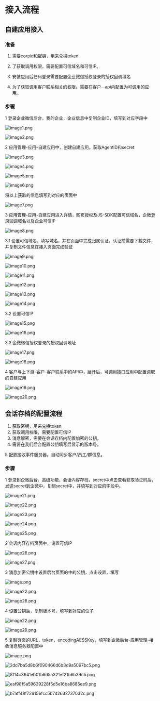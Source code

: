 # 接入流程

## 自建应用接入

### 准备

1. 需要corpid和密钥，用来兑换token

2. 了获取调用权限，需要配置可信域名和可信IP。

3. 安装应用后扫码登录需要配置企业微信授权登录的授权回调域名

4. 为了获取调用客户联系相关的权限，需要在客户--api内配置为可调用的应用。



### 步骤

1 登录企业微信后台，我的企业，企业信息中复制企业ID，填写到对应字段中

![image1.png](integration+20920e16-9a22-4e91-898e-9249682231a0/image1.png)



![image2.png](integration+20920e16-9a22-4e91-898e-9249682231a0/image2.png)



2 应用管理-应用-自建应用中，创建自建应用，获取AgentID和secret

![image3.png](integration+20920e16-9a22-4e91-898e-9249682231a0/image3.png)



![image4.png](integration+20920e16-9a22-4e91-898e-9249682231a0/image4.png)



![image5.png](integration+20920e16-9a22-4e91-898e-9249682231a0/image5.png)



![image6.png](integration+20920e16-9a22-4e91-898e-9249682231a0/image6.png)



将以上获取的信息填写到对应的页面中

![image7.png](integration+20920e16-9a22-4e91-898e-9249682231a0/image7.png)



3 应用管理-应用-自建应用进入详情，网页授权及JS-SDK配置可信域名，企微登录回调域名以及企业可信IP

![image8.png](integration+20920e16-9a22-4e91-898e-9249682231a0/image8.png)



3.1 设置可信域名，填写域名，并在页面中完成归属认证，认证前需要下载文件，并复制文件信息在接入页面完成验证

![image9.png](integration+20920e16-9a22-4e91-898e-9249682231a0/image9.png)



![image10.png](integration+20920e16-9a22-4e91-898e-9249682231a0/image10.png)



![image11.png](integration+20920e16-9a22-4e91-898e-9249682231a0/image11.png)



![image12.png](integration+20920e16-9a22-4e91-898e-9249682231a0/image12.png)



![image13.png](integration+20920e16-9a22-4e91-898e-9249682231a0/image13.png)



![image14.png](integration+20920e16-9a22-4e91-898e-9249682231a0/image14.png)

3.2 设置可信IP

![image15.png](integration+20920e16-9a22-4e91-898e-9249682231a0/image15.png)



![image16.png](integration+20920e16-9a22-4e91-898e-9249682231a0/image16.png)



3.3 企微微信授权登录的授权回调地址



![image17.png](integration+20920e16-9a22-4e91-898e-9249682231a0/image17.png)



![image18.png](integration+20920e16-9a22-4e91-898e-9249682231a0/image18.png)



4 客户与上下游-客户-客户联系中的API中，展开后，可调用接口应用中配置调取的自建应用



![image19.png](integration+20920e16-9a22-4e91-898e-9249682231a0/image19.png)



![image20.png](integration+20920e16-9a22-4e91-898e-9249682231a0/image20.png)



## 会话存档的配置流程


1. 获取密钥，用来兑换token
2. 获取调用权限，需要配置可信IP
3. 消息解密，需要在会话存档内配置加密的公钥。
4. 需要在我们后台配置公钥填写后显示的版本号。

5.配置接收事件服务器，自动同步客户/员工/群信息。

### 步骤

1 登录到企微后台，高级功能，会话内容存档，secret中点击查看获取验证码后，发送secret到企微中，复制secret中，并填写到对应的字段中。

![image21.png](integration+20920e16-9a22-4e91-898e-9249682231a0/image21.png)



![image22.png](integration+20920e16-9a22-4e91-898e-9249682231a0/image22.png)



![image23.png](integration+20920e16-9a22-4e91-898e-9249682231a0/image23.png)



![image24.png](integration+20920e16-9a22-4e91-898e-9249682231a0/image24.png)



![image25.png](integration+20920e16-9a22-4e91-898e-9249682231a0/image25.png)



2 会话内容存档页面中，设置可信IP



![image26.png](integration+20920e16-9a22-4e91-898e-9249682231a0/image26.png)



![image27.png](integration+20920e16-9a22-4e91-898e-9249682231a0/image27.png)



3 消息加密公钥中设置后台页面的中的公钥，点击设置，填写

![image.png](integration+20920e16-9a22-4e91-898e-9249682231a0/image.png)



![image22.png](integration+20920e16-9a22-4e91-898e-9249682231a0/image22_1.png)



![image28.png](integration+20920e16-9a22-4e91-898e-9249682231a0/image28.png)



4 设置公钥后，复制版本号，填写到对应的位子



![image22.png](integration+20920e16-9a22-4e91-898e-9249682231a0/image22_2.png)



![image29.png](integration+20920e16-9a22-4e91-898e-9249682231a0/image29.png)

5.复制页面的URL，token，encodingAESSKey，填写到企微后台-应用管理-接收消息服务器配置中

![image.png](integration+20920e16-9a22-4e91-898e-9249682231a0/image_1.png)

![2dd7ba5d8b6f090466d6b3d9a5097bc5.png](integration+20920e16-9a22-4e91-898e-9249682231a0/2dd7ba5d8b6f090466d6b3d9a5097bc5.png)

![8114c3941eb01b6d5a321ef21b6b39c5.png](integration+20920e16-9a22-4e91-898e-9249682231a0/8114c3941eb01b6d5a321ef21b6b39c5.png)

![eaf98f5a59639228f5d5e16ba8685ee9.png](integration+20920e16-9a22-4e91-898e-9249682231a0/eaf98f5a59639228f5d5e16ba8685ee9.png)

![b7aff48f726156fcc5b742632737032c.png](integration+20920e16-9a22-4e91-898e-9249682231a0/b7aff48f726156fcc5b742632737032c.png)



